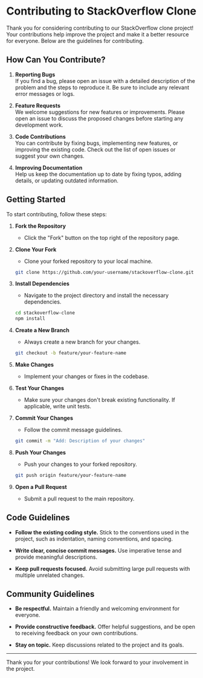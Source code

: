 # Contributing to StackOverflow Clone

Thank you for considering contributing to our StackOverflow clone project! Your contributions help improve the project and make it a better resource for everyone. Below are the guidelines for contributing.

## How Can You Contribute?

1. **Reporting Bugs**  
   If you find a bug, please open an issue with a detailed description of the problem and the steps to reproduce it. Be sure to include any relevant error messages or logs.

2. **Feature Requests**  
   We welcome suggestions for new features or improvements. Please open an issue to discuss the proposed changes before starting any development work.

3. **Code Contributions**  
   You can contribute by fixing bugs, implementing new features, or improving the existing code. Check out the list of open issues or suggest your own changes.

4. **Improving Documentation**  
   Help us keep the documentation up to date by fixing typos, adding details, or updating outdated information.

## Getting Started

To start contributing, follow these steps:

1. **Fork the Repository**

    - Click the "Fork" button on the top right of the repository page.

2. **Clone Your Fork**

    - Clone your forked repository to your local machine.

    ```bash
    git clone https://github.com/your-username/stackoverflow-clone.git
    ```

3. **Install Dependencies**

    - Navigate to the project directory and install the necessary dependencies.

    ```bash
    cd stackoverflow-clone
    npm install
    ```

4. **Create a New Branch**

    - Always create a new branch for your changes.

    ```bash
    git checkout -b feature/your-feature-name
    ```

5. **Make Changes**

    - Implement your changes or fixes in the codebase.

6. **Test Your Changes**

    - Make sure your changes don't break existing functionality. If applicable, write unit tests.

7. **Commit Your Changes**

    - Follow the commit message guidelines.

    ```bash
    git commit -m "Add: Description of your changes"
    ```

8. **Push Your Changes**

    - Push your changes to your forked repository.

    ```bash
    git push origin feature/your-feature-name
    ```

9. **Open a Pull Request**
    - Submit a pull request to the main repository.

## Code Guidelines

-   **Follow the existing coding style.**
    Stick to the conventions used in the project, such as indentation, naming conventions, and spacing.
-   **Write clear, concise commit messages.**
    Use imperative tense and provide meaningful descriptions.

-   **Keep pull requests focused.**
    Avoid submitting large pull requests with multiple unrelated changes.

## Community Guidelines

-   **Be respectful.**
    Maintain a friendly and welcoming environment for everyone.

-   **Provide constructive feedback.**
    Offer helpful suggestions, and be open to receiving feedback on your own contributions.

-   **Stay on topic.**
    Keep discussions related to the project and its goals.

---

Thank you for your contributions! We look forward to your involvement in the project.
